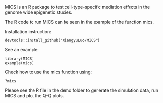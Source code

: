 MICS is an R package to test cell-type-specific mediation effects in the genome wide epigenetic studies.

The R code to run MICS can be seen in the example of the function mics.

Installation instruction:
```
devtools::install_github("XiangyuLuo/MICS")
```

See an example:
```
library(MICS)
example(mics)
```

Check how to use the mics function using:

```
?mics
```

Please see the R file in the demo folder to generate the simulation data, run MICS and plot the Q-Q plots.
